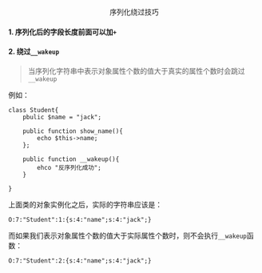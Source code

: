 <center>序列化绕过技巧</center>

#### 1.	序列化后的字段长度前面可以加`+`



#### 2.	绕过`__wakeup`

> 当序列化字符串中表示对象属性个数的值大于真实的属性个数时会跳过`__wakeup`



例如：

```
class Student{
	pbulic $name = "jack";
	
	public function show_name(){
		echo $this->name;
	};
	
	public function __wakeup(){
		ehco "反序列化成功";
	}
	
}
```



上面类的对象实例化之后，实际的字符串应该是：

```
O:7:"Student":1:{s:4:"name";s:4:"jack";}
```



而如果我们表示对象属性个数的值大于实际属性个数时，则不会执行`__wakeup`函数：

```
O:7:"Student":2:{s:4:"name";s:4:"jack";}
```

